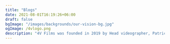 ```yaml
---
title: "Blogs"
date: 2021-08-01T16:19:26+06:00
draft: false
bgImage: "/images/backgrounds/our-vision-bg.jpg"
ogImage: /4vlogo.png
description: "4V Films was founded in 2019 by Head videographer, Patrick Bates. Patrick's vision for developing the digital assets of small businesses stems from his own experiences within video production."
---
```


